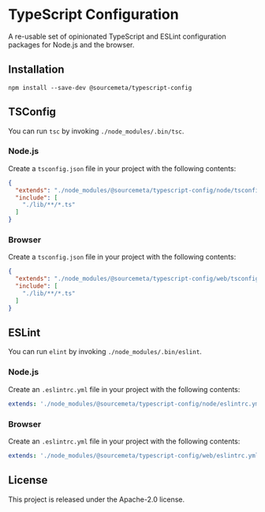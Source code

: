 TypeScript Configuration
========================

A re-usable set of opinionated TypeScript and ESLint configuration packages for
Node.js and the browser.

Installation
------------

```
npm install --save-dev @sourcemeta/typescript-config
```

TSConfig
--------

You can run `tsc` by invoking `./node_modules/.bin/tsc`.

### Node.js

Create a `tsconfig.json` file in your project with the following contents:

```json
{
  "extends": "./node_modules/@sourcemeta/typescript-config/node/tsconfig.json",
  "include": [
    "./lib/**/*.ts"
  ]
}
```

### Browser

Create a `tsconfig.json` file in your project with the following contents:

```json
{
  "extends": "./node_modules/@sourcemeta/typescript-config/web/tsconfig.json",
  "include": [
    "./lib/**/*.ts"
  ]
}
```

ESLint
------

You can run `elint` by invoking `./node_modules/.bin/eslint`.

### Node.js

Create an `.eslintrc.yml` file in your project with the following contents:

```yaml
extends: './node_modules/@sourcemeta/typescript-config/node/eslintrc.yml'
```

### Browser

Create an `.eslintrc.yml` file in your project with the following contents:

```yaml
extends: './node_modules/@sourcemeta/typescript-config/web/eslintrc.yml'
```

License
-------

This project is released under the Apache-2.0 license.
